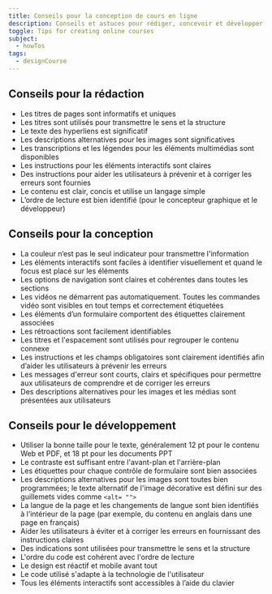 ```yaml
---
title: Conseils pour la conception de cours en ligne
description: Conseils et astuces pour rédiger, concevoir et développer des cours en ligne
toggle: Tips for creating online courses
subject:
  - howTos
tags:
  - designCourse
---
```


## Conseils pour la rédaction

- Les titres de pages sont informatifs et uniques
- Les titres sont utilisés pour transmettre le sens et la structure
- Le texte des hyperliens est significatif
- Les descriptions alternatives pour les images sont significatives
- Les transcriptions et les légendes pour les éléments multimédias sont disponibles
- Les instructions pour les éléments interactifs sont claires
- Des instructions pour aider les utilisateurs à prévenir et à corriger les erreurs sont fournies
- Le contenu est clair, concis et utilise un langage simple
- L’ordre de lecture est bien identifié (pour le concepteur graphique et le développeur)

## Conseils pour la conception

- La couleur n‘est pas le seul indicateur pour transmettre l'information
- Les éléments interactifs sont faciles à identifier visuellement et quand le focus est placé sur les éléments
- Les options de navigation sont claires et cohérentes dans toutes les sections
- Les vidéos ne démarrent pas automatiquement. Toutes les commandes vidéo sont visibles en tout temps et correctement étiquetées
- Les éléments d’un formulaire comportent des étiquettes clairement associées
- Les rétroactions sont facilement identifiables
- Les titres et l'espacement sont utilisés pour regrouper le contenu connexe
- Les instructions et les champs obligatoires sont clairement identifiés afin d’aider les utilisateurs à prévenir les erreurs
- Les messages d'erreur sont courts, clairs et spécifiques pour permettre aux utilisateurs de comprendre et de corriger les erreurs
- Des descriptions alternatives pour les images et les médias sont présentées aux utilisateurs

## Conseils pour le développement

- Utiliser la bonne taille pour le texte, généralement 12 pt pour le contenu Web et PDF, et 18 pt pour les documents PPT
- Le contraste est suffisant entre l'avant-plan et l'arrière-plan
- Les étiquettes pour chaque contrôle de formulaire sont bien associées
- Les descriptions alternatives pour les images sont toutes bien programmées; le texte alternatif de l'image décorative est défini sur des guillemets vides comme `<alt= "">`
- La langue de la page et les changements de langue sont bien identifiés à l’intérieur de la page (par exemple, du contenu en anglais dans une page en français)
- Aider les utilisateurs à éviter et à corriger les erreurs en fournissant des instructions claires
- Des indications sont utilisées pour transmettre le sens et la structure
- L'ordre du code est cohérent avec l'ordre de lecture
- Le design est réactif et mobile avant tout
- Le code utilisé s'adapte à la technologie de l'utilisateur
- Tous les éléments interactifs sont accessibles à l’aide du clavier
